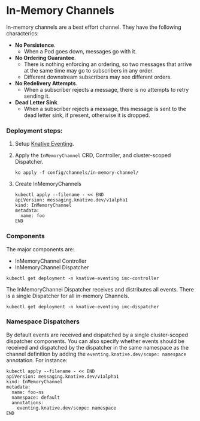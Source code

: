 # In-Memory Channels

In-memory channels are a best effort channel. They have the following
characterics:

- **No Persistence**.
  - When a Pod goes down, messages go with it.
- **No Ordering Guarantee**.
  - There is nothing enforcing an ordering, so two messages that arrive at the
    same time may go to subscribers in any order.
  - Different downstream subscribers may see different orders.
- **No Redelivery Attempts**.
  - When a subscriber rejects a message, there is no attempts to retry sending
    it.
- **Dead Letter Sink**.
  - When a subscriber rejects a message, this message is sent to the dead letter
    sink, if present, otherwise it is dropped.

### Deployment steps:

1. Setup [Knative Eventing](../../../DEVELOPMENT.md).
1. Apply the `InMemoryChannel` CRD, Controller, and cluster-scoped Dispatcher.
   ```shell
   ko apply -f config/channels/in-memory-channel/
   ```
1. Create InMemoryChannels

   ```shell
   kubectl apply --filename - << END
   apiVersion: messaging.knative.dev/v1alpha1
   kind: InMemoryChannel
   metadata:
     name: foo
   END
   ```

### Components

The major components are:

- InMemoryChannel Controller
- InMemoryChannel Dispatcher

```shell
kubectl get deployment -n knative-eventing imc-controller
```

The InMemoryChannel Dispatcher receives and distributes all events. There is a
single Dispatcher for all in-memory Channels.

```shell
kubectl get deployment -n knative-eventing imc-dispatcher
```

### Namespace Dispatchers

By default events are received and dispatched by a single cluster-scoped
dispatcher components. You can also specify whether events should be received
and dispatched by the dispatcher in the same namespace as the channel definition
by adding the `eventing.knative.dev/scope: namespace` annotation. For instance:

```shell
kubectl apply --filename - << END
apiVersion: messaging.knative.dev/v1alpha1
kind: InMemoryChannel
metadata:
  name: foo-ns
  namespace: default
  annotations:
    eventing.knative.dev/scope: namespace
END
```
